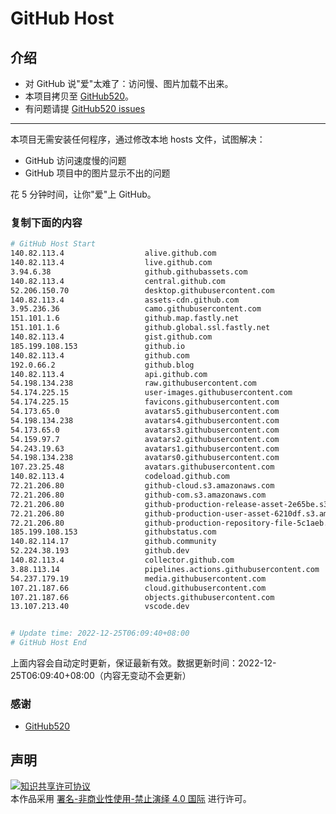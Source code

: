 # GitHub Host
## 介绍
- 对 GitHub 说"爱"太难了：访问慢、图片加载不出来。
- 本项目拷贝至 [GitHub520](https://github.com/521xueweihan/GitHub520)。
- 有问题请提 [GitHub520 issues](https://github.com/521xueweihan/GitHub520/issues/new)

---

本项目无需安装任何程序，通过修改本地 hosts 文件，试图解决：
- GitHub 访问速度慢的问题
- GitHub 项目中的图片显示不出的问题

花 5 分钟时间，让你"爱"上 GitHub。

### 复制下面的内容
```bash
# GitHub Host Start
140.82.113.4                  alive.github.com
140.82.113.4                  live.github.com
3.94.6.38                     github.githubassets.com
140.82.113.4                  central.github.com
52.206.150.70                 desktop.githubusercontent.com
140.82.113.4                  assets-cdn.github.com
3.95.236.36                   camo.githubusercontent.com
151.101.1.6                   github.map.fastly.net
151.101.1.6                   github.global.ssl.fastly.net
140.82.113.4                  gist.github.com
185.199.108.153               github.io
140.82.113.4                  github.com
192.0.66.2                    github.blog
140.82.113.4                  api.github.com
54.198.134.238                raw.githubusercontent.com
54.174.225.15                 user-images.githubusercontent.com
54.174.225.15                 favicons.githubusercontent.com
54.173.65.0                   avatars5.githubusercontent.com
54.198.134.238                avatars4.githubusercontent.com
54.173.65.0                   avatars3.githubusercontent.com
54.159.97.7                   avatars2.githubusercontent.com
54.243.19.63                  avatars1.githubusercontent.com
54.198.134.238                avatars0.githubusercontent.com
107.23.25.48                  avatars.githubusercontent.com
140.82.113.4                  codeload.github.com
72.21.206.80                  github-cloud.s3.amazonaws.com
72.21.206.80                  github-com.s3.amazonaws.com
72.21.206.80                  github-production-release-asset-2e65be.s3.amazonaws.com
72.21.206.80                  github-production-user-asset-6210df.s3.amazonaws.com
72.21.206.80                  github-production-repository-file-5c1aeb.s3.amazonaws.com
185.199.108.153               githubstatus.com
140.82.114.17                 github.community
52.224.38.193                 github.dev
140.82.113.4                  collector.github.com
3.88.113.14                   pipelines.actions.githubusercontent.com
54.237.179.19                 media.githubusercontent.com
107.21.187.66                 cloud.githubusercontent.com
107.21.187.66                 objects.githubusercontent.com
13.107.213.40                 vscode.dev


# Update time: 2022-12-25T06:09:40+08:00
# GitHub Host End

```
上面内容会自动定时更新，保证最新有效。数据更新时间：2022-12-25T06:09:40+08:00（内容无变动不会更新）

### 感谢

- [GitHub520](https://github.com/521xueweihan/GitHub520)

## 声明
<a rel="license" href="https://creativecommons.org/licenses/by-nc-nd/4.0/deed.zh"><img alt="知识共享许可协议" style="border-width: 0" src="https://licensebuttons.net/l/by-nc-nd/4.0/88x31.png"></a><br>本作品采用 <a rel="license" href="https://creativecommons.org/licenses/by-nc-nd/4.0/deed.zh">署名-非商业性使用-禁止演绎 4.0 国际</a> 进行许可。